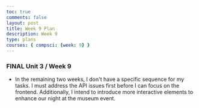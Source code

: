 ```yaml
---
toc: true
comments: false
layout: post
title: Week 9 Plan
description: Week 9
type: plans
courses: { compsci: {week: 9} }
---
```


### FINAL Unit 3 / Week 9
- In the remaining two weeks, I don't have a specific sequence for my tasks. I must address the API issues first before I can focus on the frontend. Additionally, I intend to introduce more interactive elements to enhance our night at the museum event.